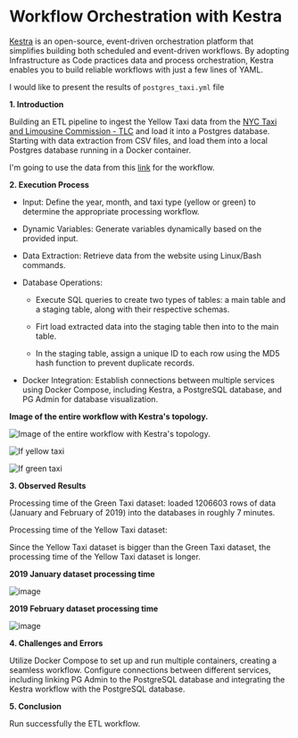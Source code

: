 # Workflow Orchestration with Kestra

[Kestra](https://kestra.io/) is an open-source, event-driven orchestration platform that simplifies building both scheduled and event-driven workflows. By adopting Infrastructure as Code practices data and process orchestration, Kestra enables you to build reliable workflows with just a few lines of YAML.

I would like to present the results of `postgres_taxi.yml` file

**1. Introduction**

Building an ETL pipeline to ingest the Yellow Taxi data from the [NYC Taxi and Limousine Commission - TLC](https://www.nyc.gov/site/tlc/about/tlc-trip-record-data.page) and load it into a Postgres database. Starting with data extraction from CSV files, and load them into a local Postgres database running in a Docker container.

I'm going to use the data from this [link](https://github.com/DataTalksClub/nyc-tlc-data/releases) for the workflow.

**2. Execution Process**

- Input: Define the year, month, and taxi type (yellow or green) to determine the appropriate processing workflow.

- Dynamic Variables: Generate variables dynamically based on the provided input.

- Data Extraction: Retrieve data from the website using Linux/Bash commands.

- Database Operations:

    - Execute SQL queries to create two types of tables: a main table and a staging table, along with their respective schemas.
    
    - Firt load extracted data into the staging table then into to the main table.
  
    - In the staging table, assign a unique ID to each row using the MD5 hash function to prevent duplicate records.

- Docker Integration: Establish connections between multiple services using Docker Compose, including Kestra, a PostgreSQL database, and PG Admin for database visualization.

**Image of the entire workflow with Kestra's topology.**

![Image of the entire workflow with Kestra's topology.](https://github.com/user-attachments/assets/34113dff-6e4c-4981-97ed-459ee5e9b921)

![If yellow taxi](https://github.com/user-attachments/assets/8ed30c97-505a-4f8c-ab3f-c2e077274b82)

![If green taxi](https://github.com/user-attachments/assets/0ade45ca-d322-4188-99ea-23c09083f92e)



**3. Observed Results**

Processing time of the Green Taxi dataset: loaded 1206603 rows of data (January and February of 2019) into the databases in roughly 7 minutes.

Processing time of the Yellow Taxi dataset: 

Since the Yellow Taxi dataset is bigger than the Green Taxi dataset, the processing time of the Yellow Taxi dataset is longer.

**2019 January dataset processing time**

![image](https://github.com/user-attachments/assets/cc8e365d-dd08-417c-9e7f-f750cebcce09)

**2019 February dataset processing time**

![image](https://github.com/user-attachments/assets/a99fc44e-782a-498d-a673-8029a2f39ea6)


**4. Challenges and Errors**

Utilize Docker Compose to set up and run multiple containers, creating a seamless workflow. Configure connections between different services, including linking PG Admin to the PostgreSQL database and integrating the Kestra workflow with the PostgreSQL database.

**5. Conclusion**

Run successfully the ETL workflow.

